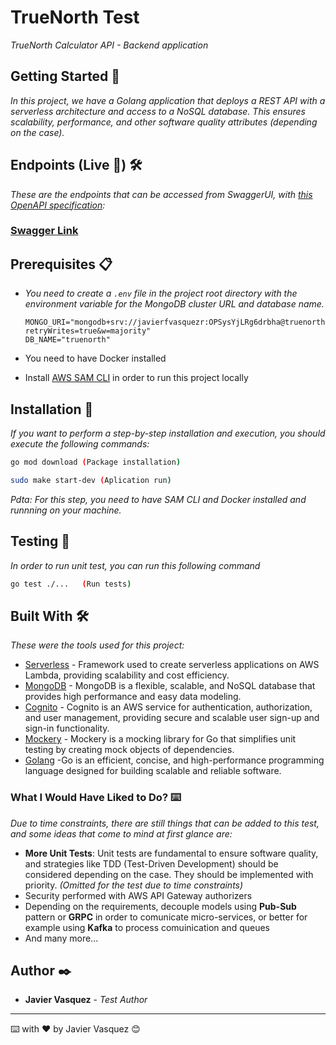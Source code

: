 # TrueNorth Test

_TrueNorth Calculator API - Backend application_

## Getting Started 🚀

_In this project, we have a Golang application that deploys a REST API with a serverless architecture and access to a NoSQL database. This ensures scalability, performance, and other software quality attributes (depending on the case)._

## Endpoints (Live 🔴) 🛠️

_These are the endpoints that can be accessed from SwaggerUI, with [this OpenAPI specification](https://raw.githubusercontent.com/JavierFVasquez/truenorth-calculator-backend/master/open_api_specification.yml):_

### [Swagger Link](https://petstore.swagger.io/?url=https://raw.githubusercontent.com/JavierFVasquez/truenorth-calculator-backend/master/open_api_specification.yml)

## Prerequisites 📋

- _You need to create a `.env` file in the project root directory with the environment variable for the MongoDB cluster URL and database name._

  ```
  MONGO_URI="mongodb+srv://javierfvasquezr:OPSysYjLRg6drbha@truenorth.yeghafr.mongodb.net/?retryWrites=true&w=majority"
  DB_NAME="truenorth"
  ```

- You need to have Docker installed
- Install [AWS SAM CLI](https://docs.aws.amazon.com/serverless-application-model/latest/developerguide/install-sam-cli.html) in order to run this project locally

## Installation 🔧

_If you want to perform a step-by-step installation and execution, you should execute the following commands:_

```bash
go mod download (Package installation)
```

```bash
sudo make start-dev (Aplication run)
```

_Pdta: For this step, you need to have SAM CLI and Docker installed and runnning on your machine._

## Testing 🧪

_In order to run unit test, you can run this following command_

```bash
go test ./...   (Run tests)
```

## Built With 🛠️

_These were the tools used for this project:_

- [Serverless](https://www.serverless.com/) - Framework used to create serverless applications on AWS Lambda, providing scalability and cost efficiency.
- [MongoDB](https://www.mongodb.com/) - MongoDB is a flexible, scalable, and NoSQL database that provides high performance and easy data modeling.
- [Cognito](https://aws.amazon.com/es/cognito/) - Cognito is an AWS service for authentication, authorization, and user management, providing secure and scalable user sign-up and sign-in functionality.
- [Mockery](https://github.com/vektra/mockery) - Mockery is a mocking library for Go that simplifies unit testing by creating mock objects of dependencies.
- [Golang](https://go.dev/) -Go is an efficient, concise, and high-performance programming language designed for building scalable and reliable software.

### What I Would Have Liked to Do? ⌨️

_Due to time constraints, there are still things that can be added to this test, and some ideas that come to mind at first glance are:_

- **More Unit Tests**: Unit tests are fundamental to ensure software quality, and strategies like TDD (Test-Driven Development) should be considered depending on the case. They should be implemented with priority. _(Omitted for the test due to time constraints)_
- Security performed with AWS API Gateway authorizers
- Depending on the requirements, decouple models using **Pub-Sub** pattern or **GRPC** in order to comunicate micro-services, or better for example using **Kafka** to process comuinication and queues
- And many more...

## Author ✒️

- **Javier Vasquez** - _Test Author_

---

⌨️ with ❤️ by Javier Vasquez 😊
